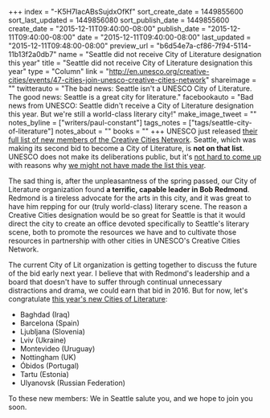 +++
index = "-K5H7IacABsSujdxOfKf"
sort_create_date = 1449855600
sort_last_updated = 1449856080
sort_publish_date = 1449855600
create_date = "2015-12-11T09:40:00-08:00"
publish_date = "2015-12-11T09:40:00-08:00"
date = "2015-12-11T09:40:00-08:00"
last_updated = "2015-12-11T09:48:00-08:00"
preview_url = "b6d54e7a-cf86-7f94-5114-11b13f2a0db7"
name = "Seattle did not receive City of Literature designation this year"
title = "Seattle did not receive City of Literature designation this year"
type = "Column"
link = "http://en.unesco.org/creative-cities/events/47-cities-join-unesco-creative-cities-network"
shareimage = ""
twitterauto = "The bad news: Seattle isn't a UNESCO City of Literature. The good news: Seattle is a great city for literature."
facebookauto = "Bad news from UNESCO: Seattle didn't receive a City of Literature designation this year. But we're still a world-class literary city!"
make_image_tweet = ""
notes_byline = ["writers/paul-constant"]
tags_notes = ["tags/seattle-city-of-literature"]
notes_about = ""
books = ""
+++
UNESCO just released [their full list of new members of the Creative Cities Network](http://en.unesco.org/creative-cities/events/47-cities-join-unesco-creative-cities-network). Seattle, which was making its second bid to become a City of Literature, is **not on that list**. UNESCO does not make its deliberations public, but it's [not hard to come up](http://seattlereviewofbooks.com/reviews/picking-wires-from-a-bowl-of-noodles/) with reasons why [we might not have made the list this year](http://seattlish.com/post/113982681386/ryan-boudinot-killed-seattle-city-of-lit-and-the). 

The sad thing is, after the unpleasantness of the spring passed, our City of Literature organization found **a terrific, capable leader in Bob Redmond**. Redmond is a tireless advocate for the arts in this city, and it was great to have him repping for our (truly world-class) literary scene. The reason a Creative Cities designation would be so great for Seattle is that it would direct the city to create an office devoted specifically to Seattle's literary scene, both to promote the resources we have and to cultivate those resources in partnership with other cities in UNESCO's Creative Cities Network.

The current City of Lit organization is getting together to discuss the future of the bid early next year. I believe that with Redmond's leadership and a board that doesn't have to suffer through continual unnecessary distractions and drama, we could earn that bid in 2016. But for now, let's congratulate [this year's new Cities of Literature](http://en.unesco.org/creative-cities/events/47-cities-join-unesco-creative-cities-network):

* Baghdad (Iraq)
* Barcelona (Spain)
* Ljubljana (Slovenia)
* Lviv (Ukraine)
* Montevideo (Uruguay)
* Nottingham (UK)
* Óbidos (Portugal)
* Tartu (Estonia)
* Ulyanovsk (Russian Federation)

To these new members: We in Seattle salute you, and we hope to join you soon.